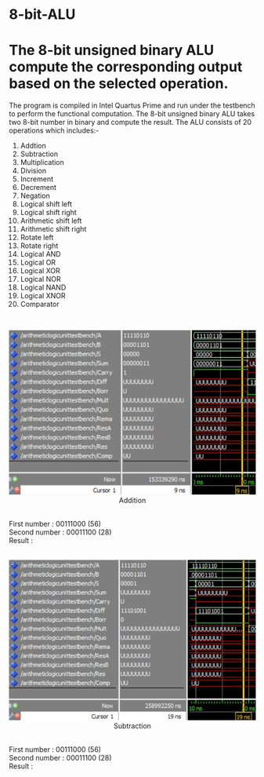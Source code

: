 # 8-bit-ALU
# The 8-bit unsigned binary ALU compute the corresponding output based on the selected operation.

The program is compiled in Intel Quartus Prime and run under the testbench to perform the functional computation.
The 8-bit unsigned binary ALU takes two 8-bit number in binary and compute the result.
The ALU consists of 20 operations which includes:-
1. Addtion
2. Subtraction
3. Multiplication
4. Division
5. Increment
6. Decrement
7. Negation
8. Logical shift left
9. Logical shift right
10. Arithmetic shift left
11. Arithmetic shift right
12. Rotate left
13. Rotate right
14. Logical AND
15. Logical OR
16. Logical XOR
17. Logical NOR
18. Logical NAND
19. Logical XNOR
20. Comparator

<br />
<p align="center">
  <img src="Sources/1. Addition.jpg"><br />
  Addition
</p>
<br />
First number  : 00111000 (56)<br />
Second number : 00011100 (28)<br />
Result        :         <br />

<br />
<p align="center">
  <img src="Sources/2. Subtraction.jpg"><br />
  Subtraction
</p>
<br />
First number  : 00111000 (56)<br />
Second number : 00011100 (28)<br />
Result        :         <br />
